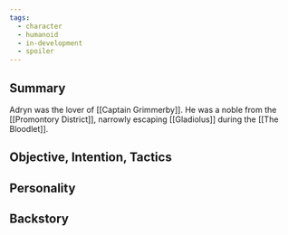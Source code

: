 ```yaml
---
tags:
  - character
  - humanoid
  - in-development
  - spoiler
---
```

## Summary

Adryn was the lover of [[Captain Grimmerby]]. He was a noble from the [[Promontory District]], narrowly escaping [[Gladiolus]] during the [[The Bloodlet]].

## Objective, Intention, Tactics


## Personality


## Backstory